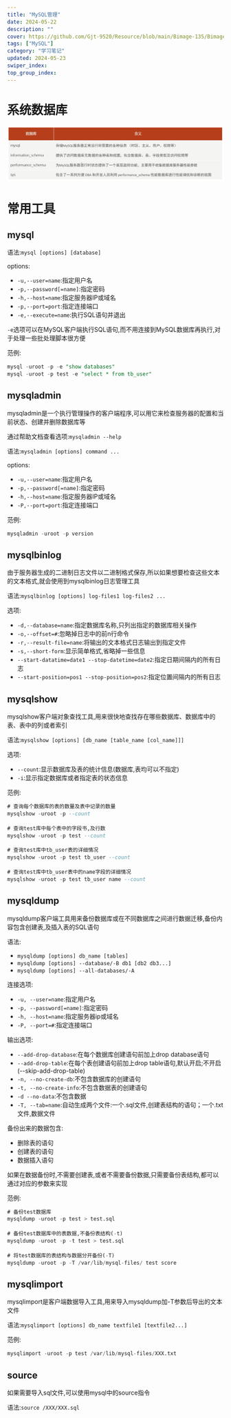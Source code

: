 ```yaml
---
title: "MySQL管理"
date: 2024-05-22
description: ""
cover: https://github.com/Gjt-9520/Resource/blob/main/Bimage-135/Bimage24.jpg?raw=true
tags: ["MySQL"]
category: "学习笔记"
updated: 2024-05-23
swiper_index: 
top_group_index: 
---
```


# 系统数据库

![MySQL数据库自带的4个数据库](../images/MySQL数据库自带的4个数据库.png)

# 常用工具

## mysql

语法:`mysql [options] [database]`

options:
- `-u,--user=name`:指定用户名
- `-p,--password[=name]`:指定密码
- `-h,--host=name`:指定服务器IP或域名
- `-p,--port=port`:指定连接端口
- `-e,--execute=name`:执行SQL语句并退出

`-e`选项可以在MySQL客户端执行SQL语句,而不用连接到MySQL数据库再执行,对于处理一些批处理脚本很方便

范例:

```sql
mysql -uroot -p -e "show databases"
mysql -uroot -p test -e "select * from tb_user"
```

## mysqladmin

mysqladmin是一个执行管理操作的客户端程序,可以用它来检查服务器的配置和当前状态、创建并删除数据库等

通过帮助文档查看选项:`mysqladmin --help`

语法:`mysqladmin [options] command ...`

options:
- `-u,--user=name`:指定用户名
- `-p,--password[=name]`:指定密码
- `-h,--host=name`:指定服务器IP或域名
- `-P,--port=port`:指定连接端口

范例:

```sql
mysqladmin -uroot -p version
```

## mysqlbinlog

由于服务器生成的二进制日志文件以二进制格式保存,所以如果想要检查这些文本的文本格式,就会使用到mysqlbinlog日志管理工具

语法:`mysqlbinlog [options] log-files1 log-files2 ...`

选项:
- `-d,--database=name`:指定数据库名称,只列出指定的数据库相关操作
- `-o,--offset=#`:忽略掉日志中的前n行命令
- `-r,--result-file=name`:将输出的文本格式日志输出到指定文件
- `-s,--short-form`:显示简单格式,省略掉一些信息
- `--start-datatime=date1 --stop-datetime=date2`:指定日期间隔内的所有日志
- `--start-position=pos1 --stop-position=pos2`:指定位置间隔内的所有日志

## mysqlshow

mysqlshow客户端对象查找工具,用来很快地查找存在哪些数据库、数据库中的表、表中的列或者索引

语法:`mysqlshow [options] [db_name [table_name [col_name]]]`

选项:
- `--count`:显示数据库及表的统计信息(数据库,表均可以不指定)
- `-i`:显示指定数据库或者指定表的状态信息

范例:

```sql
# 查询每个数据库的表的数量及表中记录的数量
mysqlshow -uroot -p --count

# 查询test库中每个表中的字段书,及行数
mysqlshow -uroot -p test --count

# 查询test库中tb_user表的详细情况
mysqlshow -uroot -p test tb_user --count

# 查询test库中tb_user表中的name字段的详细情况
mysqlshow -uroot -p test tb_user name --count
```

## mysqldump

mysqldump客户端工具用来备份数据库或在不同数据库之间进行数据迁移,备份内容包含创建表,及插入表的SQL语句

语法:
- `mysqldump [options] db_name [tables]`
- `mysqldump [options] --database/-B db1 [db2 db3...]`
- `mysqldump [options] --all-databases/-A`

连接选项:
- `-u, --user=name`:指定用户名
- `-p, --password[=name]`:指定密码
- `-h, --host=name`:指定服务器ip或域名
- `-P, --port=#`:指定连接端口

输出选项:
- `--add-drop-database`:在每个数据库创建语句前加上drop database语句
- `--add-drop-table`:在每个表创建语句前加上drop table语句,默认开启;不开启 (--skip-add-drop-table)
- `-n, --no-create-db`:不包含数据库的创建语句
- `-t, --no-create-info`:不包含数据表的创建语句
- `-d --no-data`:不包含数据
- `-T, --tab=name`:自动生成两个文件:一个.sql文件,创建表结构的语句；一个.txt文件,数据文件

备份出来的数据包含:
- 删除表的语句
- 创建表的语句
- 数据插入语句

如果在数据备份时,不需要创建表,或者不需要备份数据,只需要备份表结构,都可以通过对应的参数来实现

范例:

```sql
# 备份test数据库
mysqldump -uroot -p test > test.sql

# 备份test数据库中的表数据,不备份表结构(-t)
mysqldump -uroot -p -t test > test.sql

# 将test数据库的表结构与数据分开备份(-T)
mysqldump -uroot -p -T /var/lib/mysql-files/ test score
```

## mysqlimport

mysqlimport是客户端数据导入工具,用来导入mysqldump加-T参数后导出的文本文件

语法:`mysqlimport [options] db_name textfile1 [textfile2...]`

范例:

```sql
mysqlimport -uroot -p test /var/lib/mysql-files/XXX.txt
```

## source

如果需要导入sql文件,可以使用mysql中的source指令

语法:`source /XXX/XXX.sql`